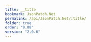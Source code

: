 ```yaml
---
title: __title
bookmark: JsonPatch.Net
permalink: /api/JsonPatch.Net/:title/
folder: true
order: "9.08"
version: "2.0.6"
---
```

